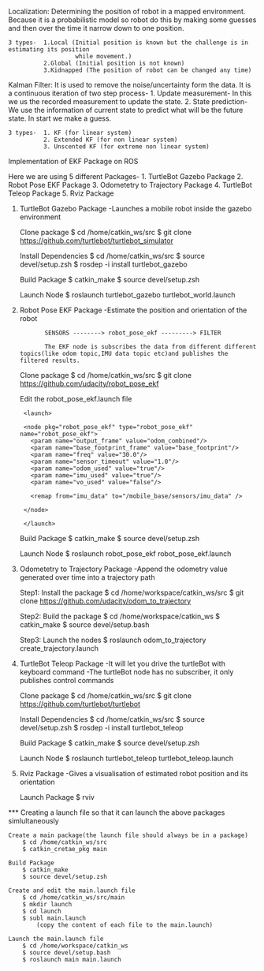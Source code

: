 Localization: Determining the position of robot in a mapped environment.
			  Because it is a probabilistic model so robot do this by making some guesses and then over the time it narrow down to one position.

	3 types-  1.Local (Initial position is known but the challenge is in estimating its position 
	 		   		   while movement.) 
		 	  2.Global (Initial position is not known)
		 	  3.Kidnapped (The position of robot can be changed any time)

Kalman Filter: It is used to remove the noise/uncertainty form the data. 
			   It is a continuous iteration of two step process-
			   1. Update measurement- In this we us the recorded measurement to update the state.
			   2. State prediction- We use the information of current state to predict what will 
			   	  be the future state. In start we make a guess.

	3 types-  1. KF (for linear system)
			  2. Extended KF (for non linear system)
			  3. Unscented KF (for extreme non linear system)


Implementation of EKF Package on ROS

Here we are using 5 different Packages-
	1. TurtleBot Gazebo Package
	2. Robot Pose EKF Package
	3. Odometetry to Trajectory Package
	4. TurtleBot Teleop Package
	5. Rviz Package

1. TurtleBot Gazebo Package
	-Launches a mobile robot inside the gazebo environment

	Clone package
		$ cd /home/catkin_ws/src
		$ git clone https://github.com/turtlebot/turtlebot_simulator

	Install Dependencies
		$ cd /home/catkin_ws/src
		$ source devel/setup.zsh
		$ rosdep -i install turtlebot_gazebo

	Build Package
		$ catkin_make
		$ source devel/setup.zsh

	Launch Node 
		$ roslaunch turtlebot_gazebo turtlebot_world.launch

2. Robot Pose EKF Package
	-Estimate the position and orientation of the robot


              SENSORS --------> robot_pose_ekf ---------> FILTER

              The EKF node is subscribes the data from different different topics(like odom topic,IMU data topic etc)and publishes the filtered results.


	Clone package
		$ cd /home/catkin_ws/src
		$ git clone https://github.com/udacity/robot_pose_ekf

	Edit the robot_pose_ekf.launch file

		<launch>

		<node pkg="robot_pose_ekf" type="robot_pose_ekf" name="robot_pose_ekf">
		  <param name="output_frame" value="odom_combined"/>
		  <param name="base_footprint_frame" value="base_footprint"/>
		  <param name="freq" value="30.0"/>
		  <param name="sensor_timeout" value="1.0"/>  
		  <param name="odom_used" value="true"/>
		  <param name="imu_used" value="true"/>
		  <param name="vo_used" value="false"/>

		  <remap from="imu_data" to="/mobile_base/sensors/imu_data" />    

		</node>

		</launch>

	Build Package
		$ catkin_make
		$ source devel/setup.zsh

	Launch Node 
		$ roslaunch robot_pose_ekf robot_pose_ekf.launch 

3. Odometetry to Trajectory Package
	-Append the odometry value generated over time into a trajectory path

	Step1: Install the package
		$ cd /home/workspace/catkin_ws/src
		$ git clone https://github.com/udacity/odom_to_trajectory

	Step2: Build the package
		$ cd /home/workspace/catkin_ws
		$ catkin_make
		$ source devel/setup.bash

	Step3: Launch the nodes
		$ roslaunch odom_to_trajectory create_trajectory.launch


4. TurtleBot Teleop Package
	-It will let you drive the turtleBot with keyboard command
	-The turtleBot node has no subscriber, it only publishes control commands

	Clone package
		$ cd /home/catkin_ws/src
		$ git clone https://github.com/turtlebot/turtlebot

	Install Dependencies
		$ cd /home/catkin_ws/src
		$ source devel/setup.zsh
		$ rosdep -i install turtlebot_teleop

	Build Package
		$ catkin_make
		$ source devel/setup.zsh

	Launch Node 
		$ roslaunch turtlebot_teleop turtlebot_teleop.launch


5. Rviz Package
	-Gives a visualisation of estimated robot position and its orientation 

	Launch Package
	$ rviv

*** Creating a launch file so that it can launch the above packages simlultaneously
	
	Create a main package(the launch file should always be in a package)
		$ cd /home/catkin_ws/src
		$ catkin_cretae_pkg main
	
	Build Package
		$ catkin_make
		$ source devel/setup.zsh
 	
 	Create and edit the main.launch file
 		$ cd /home/catkin_ws/src/main
 		$ mkdir launch
 		$ cd launch
 		$ subl main.launch
 			(copy the content of each file to the main.launch)

 	Launch the main.launch file
 		$ cd /home/workspace/catkin_ws
		$ source devel/setup.bash
		$ roslaunch main main.launch



